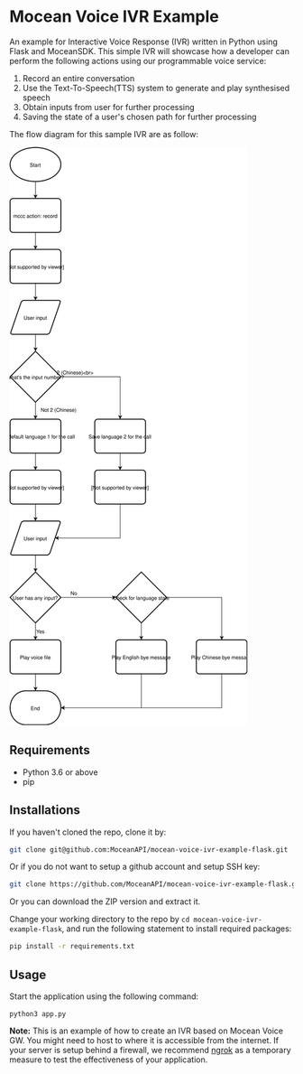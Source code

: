 # Mocean Voice IVR Example

An example for Interactive Voice Response (IVR) written in Python using Flask and MoceanSDK. This simple IVR will showcase how a developer can perform the following actions using our programmable voice service:
  1. Record an entire conversation
  2. Use the Text-To-Speech(TTS) system to generate and play synthesised speech
  3. Obtain inputs from user for further processing
  4. Saving the state of a user's chosen path for further processing

The flow diagram for this sample IVR are as follow:

![flow_diagram](./docs/ivr_flow.svg)

## Requirements
-  Python 3.6 or above
-  pip

## Installations
If you haven't cloned the repo, clone it by:
```sh
git clone git@github.com:MoceanAPI/mocean-voice-ivr-example-flask.git
```
Or if you do not want to setup a github account and setup SSH key:
```sh
git clone https://github.com/MoceanAPI/mocean-voice-ivr-example-flask.git
```
Or you can download the ZIP version and extract it.

Change your working directory to the repo by `cd mocean-voice-ivr-example-flask`, and run the following statement to install required packages:
```sh
pip install -r requirements.txt
```

## Usage
Start the application using the following command:
```
python3 app.py
```

**Note:** This is an example of how to create an IVR based on Mocean Voice GW. You might need to host to where it is accessible from the internet. If your server is setup behind a firewall, we recommend [ngrok](https://ngrok.com/) as a temporary measure to test the effectiveness of your application.
